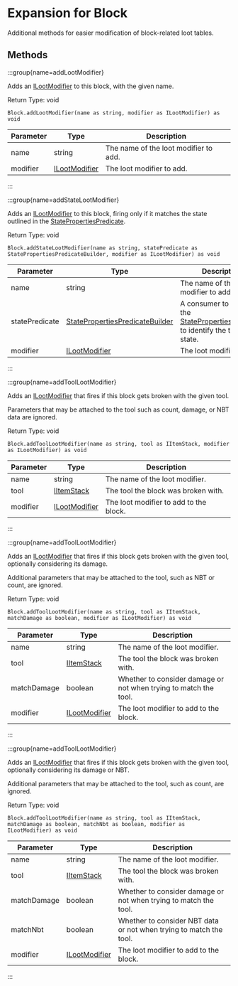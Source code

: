 # Expansion for Block

Additional methods for easier modification of block-related loot tables.

## Methods

:::group{name=addLootModifier}

Adds an [ILootModifier](/vanilla/api/loot/modifier/ILootModifier) to this block, with the given name.

Return Type: void

```zenscript
Block.addLootModifier(name as string, modifier as ILootModifier) as void
```

| Parameter | Type | Description |
|-----------|------|-------------|
| name | string | The name of the loot modifier to add. |
| modifier | [ILootModifier](/vanilla/api/loot/modifier/ILootModifier) | The loot modifier to add. |


:::

:::group{name=addStateLootModifier}

Adds an [ILootModifier](/vanilla/api/loot/modifier/ILootModifier) to this block, firing only if it matches the state outlined in the
 [StatePropertiesPredicate](/vanilla/api/predicate/StatePropertiesPredicate).

Return Type: void

```zenscript
Block.addStateLootModifier(name as string, statePredicate as StatePropertiesPredicateBuilder, modifier as ILootModifier) as void
```

| Parameter | Type | Description |
|-----------|------|-------------|
| name | string | The name of the loot modifier to add. |
| statePredicate | [StatePropertiesPredicateBuilder](/vanilla/api/predicate/builder/StatePropertiesPredicateBuilder) | A consumer to configure the [StatePropertiesPredicate](/vanilla/api/predicate/StatePropertiesPredicate) to identify the target state. |
| modifier | [ILootModifier](/vanilla/api/loot/modifier/ILootModifier) | The loot modifier to add. |


:::

:::group{name=addToolLootModifier}

Adds an [ILootModifier](/vanilla/api/loot/modifier/ILootModifier) that fires if this block gets broken with the given tool.

 Parameters that may be attached to the tool such as count, damage, or NBT data are ignored.

Return Type: void

```zenscript
Block.addToolLootModifier(name as string, tool as IItemStack, modifier as ILootModifier) as void
```

| Parameter | Type | Description |
|-----------|------|-------------|
| name | string | The name of the loot modifier. |
| tool | [IItemStack](/vanilla/api/item/IItemStack) | The tool the block was broken with. |
| modifier | [ILootModifier](/vanilla/api/loot/modifier/ILootModifier) | The loot modifier to add to the block. |


:::

:::group{name=addToolLootModifier}

Adds an [ILootModifier](/vanilla/api/loot/modifier/ILootModifier) that fires if this block gets broken with the given tool, optionally considering
 its damage.

 Additional parameters that may be attached to the tool, such as NBT or count, are ignored.

Return Type: void

```zenscript
Block.addToolLootModifier(name as string, tool as IItemStack, matchDamage as boolean, modifier as ILootModifier) as void
```

| Parameter | Type | Description |
|-----------|------|-------------|
| name | string | The name of the loot modifier. |
| tool | [IItemStack](/vanilla/api/item/IItemStack) | The tool the block was broken with. |
| matchDamage | boolean | Whether to consider damage or not when trying to match the tool. |
| modifier | [ILootModifier](/vanilla/api/loot/modifier/ILootModifier) | The loot modifier to add to the block. |


:::

:::group{name=addToolLootModifier}

Adds an [ILootModifier](/vanilla/api/loot/modifier/ILootModifier) that fires if this block gets broken with the given tool, optionally considering
 its damage or NBT.

 Additional parameters that may be attached to the tool, such as count, are ignored.

Return Type: void

```zenscript
Block.addToolLootModifier(name as string, tool as IItemStack, matchDamage as boolean, matchNbt as boolean, modifier as ILootModifier) as void
```

| Parameter | Type | Description |
|-----------|------|-------------|
| name | string | The name of the loot modifier. |
| tool | [IItemStack](/vanilla/api/item/IItemStack) | The tool the block was broken with. |
| matchDamage | boolean | Whether to consider damage or not when trying to match the tool. |
| matchNbt | boolean | Whether to consider NBT data or not when trying to match the tool. |
| modifier | [ILootModifier](/vanilla/api/loot/modifier/ILootModifier) | The loot modifier to add to the block. |


:::


